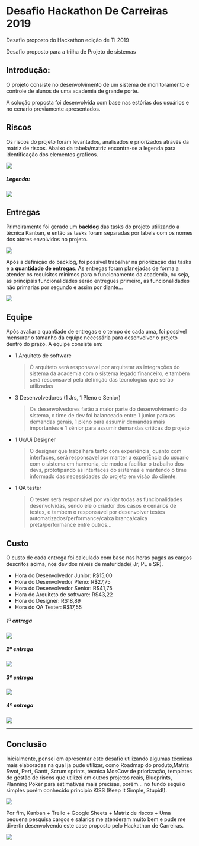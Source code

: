 # Desafio Hackathon De Carreiras 2019

Desafio proposto do Hackathon edição de TI 2019

Desafio proposto para a trilha de Projeto de sistemas

## Introdução: 

O projeto consiste no desenvolvimento de um sistema de monitoramento e controle de alunos de uma academia de grande porte. 

A solução proposta foi desenvolvida com base nas estórias dos usuários e no cenario previamente apresentados.

## Riscos

Os riscos do projeto foram levantados, analisados e priorizados através da matriz de riscos. Abaixo da tabela/matriz encontra-se a legenda para identificação dos elementos graficos.

![](https://github.com/Yahg0/DesafioHackathonDeCarreiras2019/blob/master/Imagens/Matriz%20de%20riscos.JPG)

##### Legenda:

![](https://github.com/Yahg0/DesafioHackathonDeCarreiras2019/blob/master/Imagens/Legenda.JPG)

## Entregas

Primeiramente foi gerado um **backlog** das tasks do projeto utilizando a técnica Kanban, e então as tasks foram separadas por labels com os nomes dos atores envolvidos no projeto. 

![](https://github.com/Yahg0/DesafioHackathonDeCarreiras2019/blob/master/Imagens/Backlog.JPG)

Após a definição do backlog, foi possivel trabalhar na priorização das tasks e a **quantidade de entregas**. As entregas foram planejadas de forma a atender os requisitos minimos para o funcionamento da academia, ou seja, as principais funcionalidades serão entregues primeiro, as funcionalidades não primarias por segundo e assim por diante...

![](https://github.com/Yahg0/DesafioHackathonDeCarreiras2019/blob/master/Imagens/Entregas.JPG)

## Equipe 

Após avaliar a quantiade de entregas e o tempo de cada uma, foi possivel mensurar o tamanho da equipe necessária para desenvolver o projeto dentro do prazo. A equipe consiste em: 

- 1 Arquiteto de software

  >O arquiteto será responsavel por arquitetar as integrações do sistema da academia com o sistema legado financeiro, e também será responsavel pela definição das tecnologias que serão utilizadas
  
- 3 Desenvolvedores (1 Jrs, 1 Pleno e Senior)

  >Os desenvolvedores farão a maior parte do desenvolvimento do sistema, o time de dev foi balanceado entre 1 junior para as demandas gerais, 1 pleno para assumir demandas mais importantes e 1 sênior para assumir demandas criticas do projeto
  
- 1 Ux/Ui Designer

  >O designer que trabalhará tanto com experiência, quanto com interfaces, será responsavel por manter a experiÊncia do usuario com o sistema em harmonia, de modo a facilitar o trabalho dos devs, prototipando as interfaces do sistemas e mantendo o time informado das necessidades do projeto em visão do cliente.

- 1 QA tester

  >O tester será responsável por validar todas as funcionalidades desenvolvidas, sendo ele o criador dos casos e cenários de testes, e também o responsável por desenvolver testes automatizados/performance/caixa branca/caixa preta/performance entre outros...

## Custo

O custo de cada entrega foi calculado com base nas horas pagas as cargos descritos acima, nos devidos niveis de maturidade(
Jr, PL e SR).

- Hora do Desenvolvedor Junior: R$15,00
- Hora do Desenvolvedor Pleno: R$27,75
- Hora do Desenvolvedor Senior: R$41,75
- Hora do Arquiteto de software: R$43,22
- Hora do Designer: R$18,89
- Hora do QA Tester: R$17,55

##### 1º entrega

![](https://github.com/Yahg0/DesafioHackathonDeCarreiras2019/blob/master/Imagens/Primeira%20entrega.JPG)

##### 2º entrega

![](https://github.com/Yahg0/DesafioHackathonDeCarreiras2019/blob/master/Imagens/Segunda%20entrega.JPG)

##### 3º entrega

![](https://github.com/Yahg0/DesafioHackathonDeCarreiras2019/blob/master/Imagens/Terceira%20entrega.JPG)

##### 4º entrega

![](https://github.com/Yahg0/DesafioHackathonDeCarreiras2019/blob/master/Imagens/Quarta%20entrega.JPG)

---

## Conclusão

Inicialmente, pensei em apresentar este desafio utilizando algumas técnicas mais elaboradas na qual ja pude utilizar, como Roadmap do produto,Matriz Swot, Pert, Gantt, Scrum sprints, técnica MosCow de priorização, templates de gestão de riscos que utilizei em outros projetos reais, Blueprints, Planning Poker para estimativas mais precisas, porém... no fundo segui o simples porém conhecido principio KISS (Keep It Simple, Stupid!).

![](https://github.com/Yahg0/DesafioHackathonDeCarreiras2019/blob/master/Imagens/kiss.gif)

Por fim, Kanban + Trello + Google Sheets + Matriz de riscos + Uma pequena pesquisa cargos e salários me atenderam muito bem e pude me divertir desenvolvendo este case proposto pelo Hackathon de Carreiras.

![](https://github.com/Yahg0/DesafioHackathonDeCarreiras2019/blob/master/Imagens/ThatsAllFolks.jpg)

